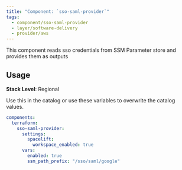 ```yaml
---
title: "Component: `sso-saml-provider`"
tags:
  - component/sso-saml-provider
  - layer/software-delivery
  - provider/aws
---
```


This component reads sso credentials from SSM Parameter store and provides them as outputs

## Usage

**Stack Level**: Regional

Use this in the catalog or use these variables to overwrite the catalog values.

```yaml
components:
  terraform:
    sso-saml-provider:
      settings:
        spacelift:
          workspace_enabled: true
      vars:
        enabled: true
        ssm_path_prefix: "/sso/saml/google"
```
